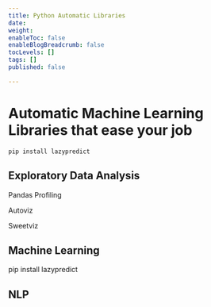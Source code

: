 ```yaml
---
title: Python Automatic Libraries
date: 
weight: 
enableToc: false
enableBlogBreadcrumb: false
tocLevels: []
tags: []
published: false

---
```


# Automatic Machine Learning Libraries that ease your job

    
    pip install lazypredict

## Exploratory Data Analysis

Pandas Profiling

Autoviz

Sweetviz

## Machine Learning

pip install lazypredict

## NLP